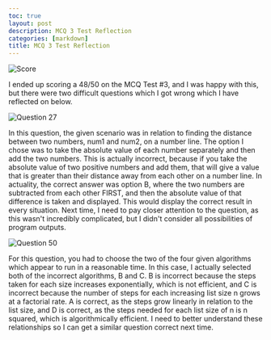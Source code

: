```yaml
---
toc: true
layout: post
description: MCQ 3 Test Reflection
categories: [markdown]
title: MCQ 3 Test Reflection
---
```


![]({{site.baseurl}}/images/MCQ3Score.png "Score")

I ended up scoring a 48/50 on the MCQ Test #3, and I was happy with this, but there were two difficult questions which I got wrong which I have reflected on below.


![]({{site.baseurl}}/images/Q27Wrong.png "Question 27")

In this question, the given scenario was in relation to finding the distance between two numbers, num1 and num2, on a number line. The option I chose was to take the absolute value of each number separately and then add the two numbers. This is actually incorrect, because if you take the absolute value of two positive numbers and add them, that will give a value that is greater than their distance away from each other on a number line. In actuality, the correct answer was option B, where the two numbers are subtracted from each other FIRST, and then the absolute value of that difference is taken and displayed. This would display the correct result in every situation. Next time, I need to pay closer attention to the question, as this wasn't incredibly complicated, but I didn't consider all possibilities of program outputs.

![]({{site.baseurl}}/images/Q50Wrong.png "Question 50")

For this question, you had to choose the two of the four given algorithms which appear to run in a reasonable time. In this case, I actually selected both of the incorrect algorithms, B and C. B is incorrect because the steps taken for each size increases exponentially, which is not efficient, and C is incorrect because the number of steps for each increasing list size n grows at a factorial rate. A is correct, as the steps grow linearly in relation to the list size, and D is correct, as the steps needed for each list size of n is n squared, which is algorithmically efficient. I need to better understand these relationships so I can get a similar question correct next time.

